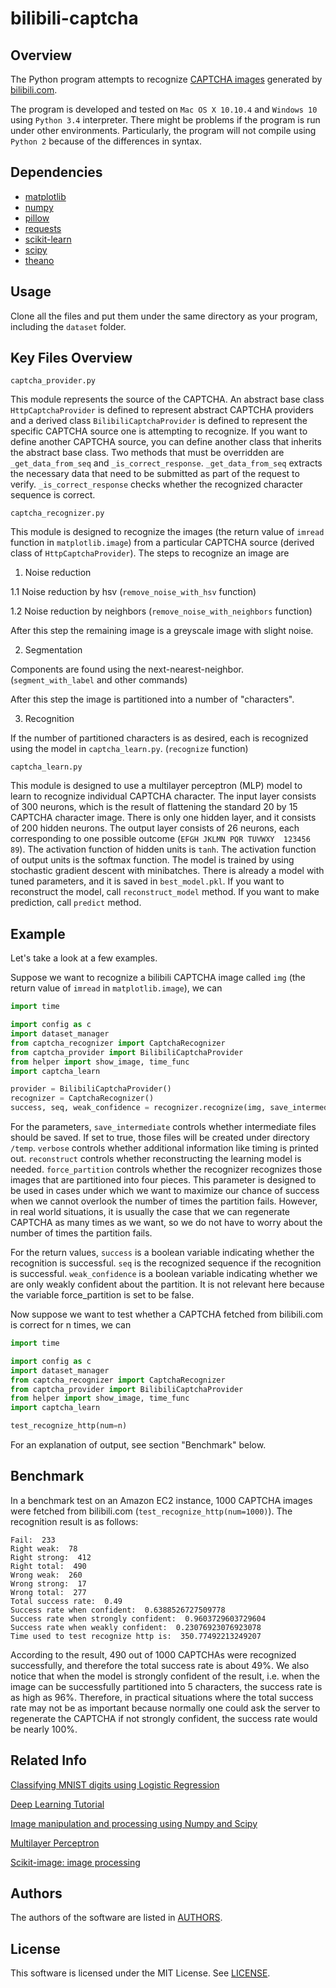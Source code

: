 # bilibili-captcha

## Overview

The Python program attempts to recognize [CAPTCHA images](http://www.bilibili.com/captcha) generated by [bilibili.com](http://www.bilibili.com/).

The program is developed and tested on `Mac OS X 10.10.4` and `Windows 10` using `Python 3.4` interpreter. There might be problems if the program is run under other environments. Particularly, the program will not compile using `Python 2` because of the differences in syntax.

## Dependencies

- [matplotlib](http://matplotlib.org)
- [numpy](http://www.numpy.org)
- [pillow](https://python-pillow.github.io/)
- [requests](http://www.python-requests.org/en/latest)
- [scikit-learn](http://scikit-learn.org/stable)
- [scipy](http://www.scipy.org)
- [theano](http://deeplearning.net/software/theano)

## Usage

Clone all the files and put them under the same directory as your program, including the `dataset` folder.

## Key Files Overview

`captcha_provider.py`

This module represents the source of the CAPTCHA. An abstract base class `HttpCaptchaProvider` is defined to represent abstract CAPTCHA providers and a derived class `BilibiliCaptchaProvider` is defined to represent the specific CAPTCHA source one is attempting to recognize. If you want to define another CAPTCHA source, you can define another class that inherits the abstract base class. Two methods that must be overridden are `_get_data_from_seq` and `_is_correct_response`. `_get_data_from_seq` extracts the necessary data that need to be submitted as part of the request to verify. `_is_correct_response` checks whether the recognized character sequence is correct.

`captcha_recognizer.py`

This module is designed to recognize the images (the return value of `imread` function in `matplotlib.image`) from a particular CAPTCHA source (derived class of `HttpCaptchaProvider`). The steps to recognize an image are

1. Noise reduction

  1.1 Noise reduction by hsv (`remove_noise_with_hsv` function)

  1.2 Noise reduction by neighbors (`remove_noise_with_neighbors` function)

  After this step the remaining image is a greyscale image with slight noise.

2. Segmentation

  Components are found using the next-nearest-neighbor. (`segment_with_label` and other commands)

  After this step the image is partitioned into a number of "characters".

3. Recognition

  If the number of partitioned characters is as desired, each is recognized using the model in `captcha_learn.py`. (`recognize` function)

`captcha_learn.py`

This module is designed to use a multilayer perceptron (MLP) model to learn to recognize individual CAPTCHA character.
The input layer consists of 300 neurons, which is the result of flattening the standard 20 by 15 CAPTCHA character image.
There is only one hidden layer, and it consists of 200 hidden neurons.
The output layer consists of 26 neurons, each corresponding to one possible outcome (`EFGH JKLMN PQR TUVWXY  123456 89`).
The activation function of hidden units is `tanh`.
The activation function of output units is the softmax function.
The model is trained by using stochastic gradient descent with minibatches.
There is already a model with tuned parameters, and it is saved in `best_model.pkl`.
If you want to reconstruct the model, call `reconstruct_model` method.
If you want to make prediction, call `predict` method.

## Example

Let's take a look at a few examples.

Suppose we want to recognize a bilibili CAPTCHA image called `img` (the return value of `imread` in `matplotlib.image`), we can

```python
import time

import config as c
import dataset_manager
from captcha_recognizer import CaptchaRecognizer
from captcha_provider import BilibiliCaptchaProvider
from helper import show_image, time_func
import captcha_learn

provider = BilibiliCaptchaProvider()
recognizer = CaptchaRecognizer()
success, seq, weak_confidence = recognizer.recognize(img, save_intermediate=True, verbose=True,reconstruct=False, force_partition=False)
```

For the parameters,
`save_intermediate` controls whether intermediate files should be saved.
If set to true, those files will be created under directory `/temp`.
`verbose` controls whether additional information like timing is printed out.
`reconstruct` controls whether reconstructing the learning model is needed.
`force_partition` controls whether the recognizer recognizes those images that are partitioned into four pieces.
This parameter is designed to be used in cases under which we want to maximize our chance of success when we cannot
overlook the number of times the partition fails. However, in real world situations,
it is usually the case that we can regenerate CAPTCHA as many times as we want, so we do not have to worry about the number of times the partition fails.

For the return values,
`success` is a boolean variable indicating whether the recognition is successful.
`seq` is the recognized sequence if the recognition is successful.
`weak_confidence` is a boolean variable indicating whether we are only weakly confident about the partition.
It is not relevant here because the variable force_partition is set to be false.

Now suppose we want to test whether a CAPTCHA fetched from bilibili.com is correct for n times, we can

```python
import time

import config as c
import dataset_manager
from captcha_recognizer import CaptchaRecognizer
from captcha_provider import BilibiliCaptchaProvider
from helper import show_image, time_func
import captcha_learn

test_recognize_http(num=n)
```

For an explanation of output, see section "Benchmark" below.   


## Benchmark

In a benchmark test on an Amazon EC2 instance, 1000 CAPTCHA images were fetched from bilibili.com (`test_recognize_http(num=1000)`). The recognition result is as follows:

```
Fail:  233
Right weak:  78
Right strong:  412
Right total:  490
Wrong weak:  260
Wrong strong:  17
Wrong total:  277
Total success rate:  0.49
Success rate when confident:  0.6388526727509778
Success rate when strongly confident:  0.9603729603729604
Success rate when weakly confident:  0.23076923076923078
Time used to test recognize http is:  350.77492213249207
```

According to the result, 490 out of 1000 CAPTCHAs were recognized successfully, and therefore the total success rate is about 49%. We also notice that when the model is strongly confident of the result, i.e. when the image can be successfully partitioned into 5 characters, the success rate is as high as 96%. Therefore, in practical situations where the total success rate may not be as important because normally one could ask the server to regenerate the CAPTCHA if not strongly confident, the success rate would be nearly 100%.

## Related Info

[Classifying MNIST digits using Logistic Regression](http://deeplearning.net/tutorial/logreg.html)

[Deep Learning Tutorial](http://deeplearning.net/tutorial/contents.html)

[Image manipulation and processing using Numpy and Scipy](http://scipy-lectures.github.io/advanced/image_processing/)

[Multilayer Perceptron](http://deeplearning.net/tutorial/mlp.html)

[Scikit-image: image processing](http://scipy-lectures.github.io/packages/scikit-image/)

## Authors

The authors of the software are listed in [AUTHORS](AUTHORS).

## License

This software is licensed under the MIT License. See [LICENSE](LICENSE).
